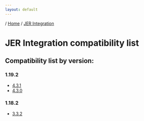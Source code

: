 ```yaml
---
layout: default
---
```


/ [Home](/) / [JER Integration](/jer-integration) 

# JER Integration compatibility list

## Compatibility list by version:

### 1.19.2
+ [4.3.1](/jer-integration/version/4.3.1)
+ [4.3.0](/jer-integration/version/4.3.0)

### 1.18.2
+ [3.3.2](/jer-integration/version/3.3.2)
